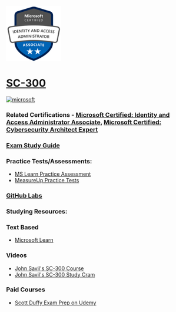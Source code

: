 <img src="/Images/certs/sc-300.png" width="150" height="150">

# [SC-300](https://learn.microsoft.com/certifications/exams/sc-300)

<a href='https://learn.microsoft.com/en-us/certifications/browse/?type=role-based&levels=intermediate' target="_blank"><img alt='microsoft' src='https://img.shields.io/badge/associate-100000?style=for-the-badge&logo=microsoft&logoColor=white&labelColor=0078D4&color=212221'/></a> 

### Related Certifications - [Microsoft Certified: Identity and Access Administrator Associate](https://learn.microsoft.com/en-us/certifications/identity-and-access-administrator), [Microsoft Certified: Cybersecurity Architect Expert](https://learn.microsoft.com/en-us/certifications/cybersecurity-architect-expert)

### [Exam Study Guide](https://aka.ms/sc300-studyguide)

### Practice Tests/Assessments:
- [MS Learn Practice Assessment](https://learn.microsoft.com/certifications/exams/sc-300/practice/assessment?assessment-type=practice&assessmentId=60)
- [MeasureUp Practice Tests](https://www.measureup.com/microsoft-practice-test-sc-300-microsoft-identity-and-access-administrator.html)

### [GitHub Labs](https://aka.ms/sc300labs)

### Studying Resources:

### Text Based
- [Microsoft Learn](https://learn.microsoft.com/certifications/exams/sc-300)
### Videos
- [John Savil's SC-300 Course](https://www.youtube.com/watch?v=LGpgqRVG65g&list=PLlVtbbG169nGj4rfaMUQiKiBZNDlxoo0y)
- [John Savil's SC-300 Study Cram](https://www.youtube.com/watch?v=LGpgqRVG65g&pp=ygUNc2MgMzAwIGNvdXJzZQ%3D%3D)
### Paid Courses
- [Scott Duffy Exam Prep on Udemy](https://www.udemy.com/course/sc300-azure/)

